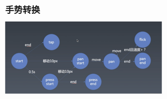 # 手势转换

![手势转换](https://github.com/ZihaoRe/Frontend-01-Template/blob/master/week16/gesture.png "手势转换")
